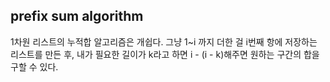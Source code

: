 ## prefix sum algorithm
1차원 리스트의 누적합 알고리즘은 개쉽다. 그냥 1~i 까지 더한 걸 i번째 항에 저장하는 리스트를 만든 후, 내가 필요한 길이가 k라고 하면 i - (i - k)해주면 원하는 구간의 합을 구할 수 있다.